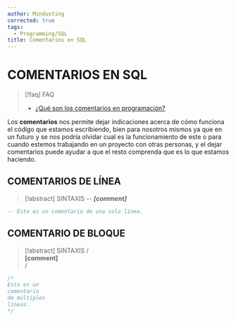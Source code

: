 ```yaml
---
author: Mindusting
corrected: true
tags:
  - Programming/SQL
title: Comentarios en SQL
---
```


# COMENTARIOS EN SQL

> [!faq] FAQ
> - [¿Qué son los comentarios en programación?](../pc/pc_comment.md)

Los **comentarios** nos permite dejar indicaciones acerca de cómo funciona el código que estamos escribiendo, bien para nosotros mismos ya que en un futuro y se nos podría olvidar cual es la funcionamiento de este o para cuando estemos trabajando en un proyecto con otras personas, y el dejar comentarios puede ayudar a que el resto comprenda que es lo que estamos haciendo.

## COMENTARIOS DE LÍNEA

> [!abstract] SINTAXIS
> <span class="comment-color">-- ***\[comment]***</span>

```sql
-- Esto es un comentario de una sola línea.
```

## COMENTARIO DE BLOQUE

> [!abstract] SINTAXIS
> <span class="comment-color">/*<br>***\[comment\]***<br>*/</span>

```sql
/*
Esto es un
comentario
de múltiples
líneas.
*/
```
